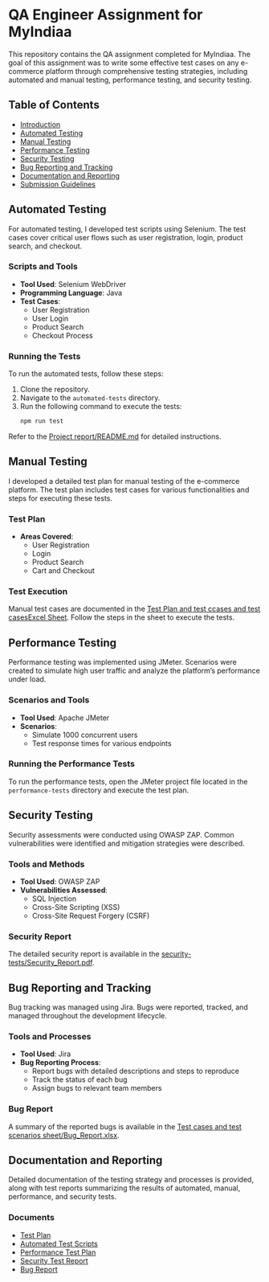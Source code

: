 # QA Engineer Assignment for MyIndiaa

This repository contains the QA assignment completed for MyIndiaa. The goal of this assignment was to write some effective test cases on any e-commerce platform through comprehensive testing strategies, including automated and manual testing, performance testing, and security testing.

## Table of Contents

- [Introduction](#introduction)
- [Automated Testing](#automated-testing)
- [Manual Testing](#manual-testing)
- [Performance Testing](#performance-testing)
- [Security Testing](#security-testing)
- [Bug Reporting and Tracking](#bug-reporting-and-tracking)
- [Documentation and Reporting](#documentation-and-reporting)
- [Submission Guidelines](#submission-guidelines)

## Automated Testing

For automated testing, I developed test scripts using Selenium. The test cases cover critical user flows such as user registration, login, product search, and checkout.

### Scripts and Tools

- **Tool Used**: Selenium WebDriver
- **Programming Language**: Java
- **Test Cases**:
  - User Registration
  - User Login
  - Product Search
  - Checkout Process

### Running the Tests

To run the automated tests, follow these steps:

1. Clone the repository.
2. Navigate to the `automated-tests` directory.
3. Run the following command to execute the tests:
    ```sh
    npm run test
    ```

Refer to the [Project report/README.md](./README/ProjectReport) for detailed instructions.

## Manual Testing

I developed a detailed test plan for manual testing of the e-commerce platform. The test plan includes test cases for various functionalities and steps for executing these tests.

### Test Plan

- **Areas Covered**:
  - User Registration
  - Login
  - Product Search
  - Cart and Checkout

### Test Execution

Manual test cases are documented in the [Test Plan and test ccases and test casesExcel Sheet](./README.md/manual-tests/Test_Plan.xlsx). Follow the steps in the sheet to execute the tests.

## Performance Testing

Performance testing was implemented using JMeter. Scenarios were created to simulate high user traffic and analyze the platform’s performance under load.

### Scenarios and Tools

- **Tool Used**: Apache JMeter
- **Scenarios**:
  - Simulate 1000 concurrent users
  - Test response times for various endpoints

### Running the Performance Tests

To run the performance tests, open the JMeter project file located in the `performance-tests` directory and execute the test plan.

## Security Testing

Security assessments were conducted using OWASP ZAP. Common vulnerabilities were identified and mitigation strategies were described.

### Tools and Methods

- **Tool Used**: OWASP ZAP
- **Vulnerabilities Assessed**:
  - SQL Injection
  - Cross-Site Scripting (XSS)
  - Cross-Site Request Forgery (CSRF)

### Security Report

The detailed security report is available in the [security-tests/Security_Report.pdf](./security-tests/Security_Report.pdf).

## Bug Reporting and Tracking

Bug tracking was managed using Jira. Bugs were reported, tracked, and managed throughout the development lifecycle.

### Tools and Processes

- **Tool Used**: Jira
- **Bug Reporting Process**:
  - Report bugs with detailed descriptions and steps to reproduce
  - Track the status of each bug
  - Assign bugs to relevant team members

### Bug Report

A summary of the reported bugs is available in the [Test cases and test scenarios sheet/Bug_Report.xlsx](README.md/Bug_Report.xlsx).

## Documentation and Reporting

Detailed documentation of the testing strategy and processes is provided, along with test reports summarizing the results of automated, manual, performance, and security tests.

### Documents

- [Test Plan](./manual-tests/Test_Plan.xlsx)
- [Automated Test Scripts](./automated-tests)
- [Performance Test Plan](./performance-tests)
- [Security Test Report](./security-tests/Security_Report.pdf)
- [Bug Report](./bug-tracking/Bug_Report.xlsx)

